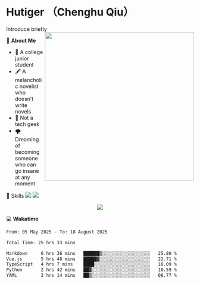 # Hutiger （Chenghu Qiu）
Introduce briefly
<a href="#">
<img align="right" width="400" src="https://github-readme-stats-tau-lilac-25.vercel.app/api/top-langs/?username=hutiger9&layout=compact&langs_count=8&theme=transparent" />
</a>

💭 **About Me**

- 🏫 A college junior student
- 🖋️ A melancholic novelist who doesn’t write novels
- 🚫 Not a tech geek
- 🌪️ Dreaming of becoming someone who can go insane at any moment


🚀 Skills
![](https://img.shields.io/badge/-python-3e74a2?style=for-the-badge&logo=Python&logoColor=fff)
![](https://img.shields.io/badge/-pytorch-ee4c2c?style=for-the-badge&logo=PyTorch&logoColor=fff)

</p>
    <p align="center">
    <img src="https://profile-counter.glitch.me/{hutiger9}/count.svg" />
</p>


💻 **Wakatime**

<!--START_SECTION:waka-->

```txt
From: 05 May 2025 - To: 18 August 2025

Total Time: 25 hrs 33 mins

Markdown     6 hrs 36 mins   ██████▒░░░░░░░░░░░░░░░░░░   25.80 %
Vue.js       5 hrs 48 mins   █████▓░░░░░░░░░░░░░░░░░░░   22.71 %
TypeScript   4 hrs 7 mins    ████░░░░░░░░░░░░░░░░░░░░░   16.09 %
Python       2 hrs 42 mins   ██▓░░░░░░░░░░░░░░░░░░░░░░   10.59 %
YAML         2 hrs 14 mins   ██▒░░░░░░░░░░░░░░░░░░░░░░   08.77 %
```

<!--END_SECTION:waka-->
